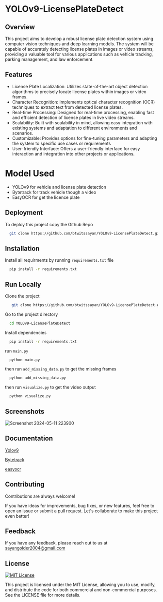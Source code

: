# YOLOv9-LicensePlateDetect

## Overview
This project aims to develop a robust license plate detection system using computer vision techniques and deep learning models. The system will be capable of accurately detecting license plates in images or video streams, providing a valuable tool for various applications such as vehicle tracking, parking management, and law enforcement.

## Features

- License Plate Localization: Utilizes state-of-the-art object detection algorithms to precisely locate license plates within images or video frames.
- Character Recognition: Implements optical character recognition (OCR) techniques to extract text from detected license plates. 
- Real-time Processing: Designed for real-time processing, enabling fast and efficient detection of license plates in live video streams. 
- Scalability: Built with scalability in mind, allowing easy integration with existing systems and adaptation to different environments and scenarios.
- Customizable: Provides options for fine-tuning parameters and adapting the system to specific use cases or requirements
- User-friendly Interface: Offers a user-friendly interface for easy interaction and integration into other projects or applications.


# Model Used
- YOLOv9 for vehicle and license plate detection 
- Bytetrack for track vehicle though a video 
- EasyOCR for get the licence plate 


## Deployment

To deploy this project copy the Github Repo

```bash
  git clone https://github.com/btwitssayan/YOLOv9-LicensePlateDetect.git
```

## Installation

Install all requirments by running `requirements.txt` file

```bash
  pip install -r requirements.txt
```

## Run Locally

Clone the project

```bash
   git clone https://github.com/btwitssayan/YOLOv9-LicensePlateDetect.git
```

Go to the project directory

```bash
  cd YOLOv9-LicensePlateDetect
```

Install dependencies

```bash
  pip install -r requirements.txt
```

run `main.py`

```bash
  python main.py
```

then run `add_missing_data.py` to get the missing frames

```bash
  python add_missing_data.py
```
then run `visualize.py` to get the video output

```bash
  python visualize.py
```
## Screenshots

![Screenshot 2024-05-11 223900](https://github.com/btwitssayan/YOLOv9-LicensePlateDetect/assets/92902129/9a50a1ec-f534-4901-a0e1-72392434bede)

## Documentation

[Yolov9](https://docs.ultralytics.com/models/yolov9/)

[Bytetrack](https://console.cloud.google.com/vertex-ai/publishers/ifzhang/model-garden/bytetrack-multi-object-tracking?pli=1)

[easyocr](https://pypi.org/project/easyocr/1.1.4/)

## Contributing

Contributions are always welcome!

If you have ideas for improvements, bug fixes, or new features, feel free to open an issue or submit a pull request. Let's collaborate to make this project even better!

## Feedback

If you have any feedback, please reach out to us at sayangolder2004@gmail.com

## License

[![MIT License](https://img.shields.io/badge/License-MIT-green.svg)](https://choosealicense.com/licenses/mit/)

This project is licensed under the MIT License, allowing you to use, modify, and distribute the code for both commercial and non-commercial purposes. See the LICENSE file for more details.

